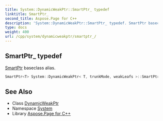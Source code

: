 ```yaml
---
title: System::DynamicWeakPtr::SmartPtr_ typedef
linktitle: SmartPtr_
second_title: Aspose.Page for C++
description: 'System::DynamicWeakPtr::SmartPtr_ typedef. SmartPtr baseclass alias in C++.'
type: docs
weight: 400
url: /cpp/system/dynamicweakptr/smartptr_/
---
```

## SmartPtr_ typedef


[SmartPtr](../../smartptr/) baseclass alias.

```cpp
SmartPtr<T> System::DynamicWeakPtr< T, trunkMode, weakLeafs >::SmartPtr_
```

## See Also

* Class [DynamicWeakPtr](../)
* Namespace [System](../../)
* Library [Aspose.Page for C++](../../../)
